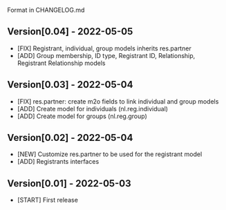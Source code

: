 Format in CHANGELOG.md

## Version[0.04] - 2022-05-05
- [FIX] Registrant, individual, group models inherits res.partner
- [ADD] Group membership, ID type, Registrant ID, Relationship, Registrant Relationship models

## Version[0.03] - 2022-05-04
- [FIX] res.partner: create m2o fields to link individual and group models
- [ADD] Create model for individuals (nl.reg.individual)
- [ADD] Create model for groups (nl.reg.group)

## Version[0.02] - 2022-05-04

- [NEW] Customize res.partner to be used for the registrant model
- [ADD] Registrants interfaces

## Version[0.01] - 2022-05-03

- [START] First release

